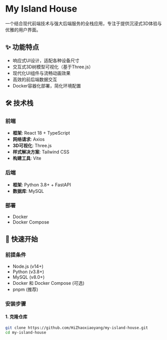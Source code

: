 # My Island House

一个结合现代前端技术与强大后端服务的全栈应用，专注于提供沉浸式3D体验与优雅的用户界面。

## ✨ 功能特点

- 响应式UI设计，适配各种设备尺寸
- 交互式3D树模型可视化（基于Three.js）
- 现代化UI组件与流畅动画效果
- 高效的前后端数据交互
- Docker容器化部署，简化环境配置

## 🛠️ 技术栈

### 前端
- **框架**: React 18 + TypeScript
- **网络请求**: Axios
- **3D可视化**: Three.js
- **样式解决方案**: Tailwind CSS
- **构建工具**: Vite

### 后端
- **框架**: Python 3.8+ + FastAPI
- **数据库**: MySQL

### 部署
- Docker
- Docker Compose

## 🚀 快速开始

### 前提条件
- Node.js (v14+)
- Python (v3.8+)
- MySQL (v8.0+)
- Docker 和 Docker Compose (可选)
- pnpm (推荐)

### 安装步骤

#### 1. 克隆仓库
```bash
git clone https://github.com/HiZhaoxiaoyang/my-island-house.git
cd my-island-house
```
